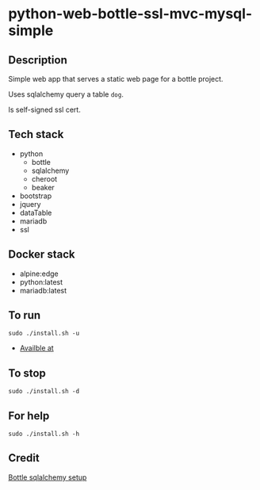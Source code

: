 # python-web-bottle-ssl-mvc-mysql-simple

## Description
Simple web app that serves a static web page
for a bottle project.

Uses sqlalchemy query a table `dog`.

Is self-signed ssl cert.

## Tech stack
- python
  - bottle
  - sqlalchemy
  - cheroot
  - beaker
- bootstrap
- jquery
- dataTable
- mariadb
- ssl

## Docker stack
- alpine:edge
- python:latest
- mariadb:latest

## To run
`sudo ./install.sh -u`
- [Availble at](https://localhost)

## To stop
`sudo ./install.sh -d`

## For help
`sudo ./install.sh -h`

## Credit
[Bottle sqlalchemy setup](https://github.com/iurisilvio/bottle-sqlalchemy/blob/master/examples/basic.py)
